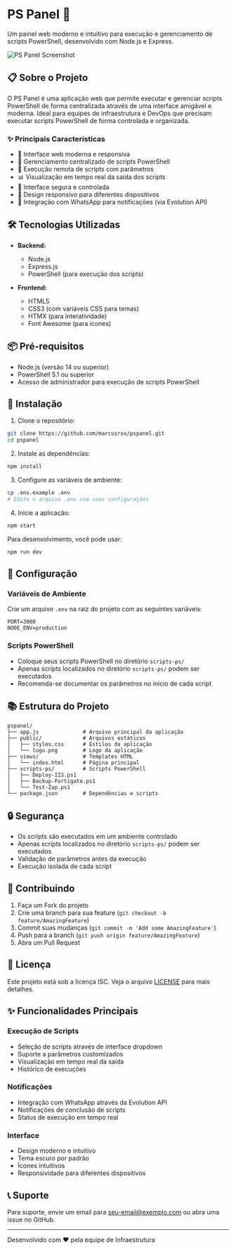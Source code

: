 # PS Panel 🚀

Um painel web moderno e intuitivo para execução e gerenciamento de scripts PowerShell, desenvolvido com Node.js e Express.

![PS Panel Screenshot](screenshot.png)

## 📋 Sobre o Projeto

O PS Panel é uma aplicação web que permite executar e gerenciar scripts PowerShell de forma centralizada através de uma interface amigável e moderna. Ideal para equipes de infraestrutura e DevOps que precisam executar scripts PowerShell de forma controlada e organizada.

### ✨ Principais Características

- 🎯 Interface web moderna e responsiva
- 📁 Gerenciamento centralizado de scripts PowerShell
- 🔄 Execução remota de scripts com parâmetros
- 📊 Visualização em tempo real da saída dos scripts
- 🔐 Interface segura e controlada
- 📱 Design responsivo para diferentes dispositivos
- 💬 Integração com WhatsApp para notificações (via Evolution API)

## 🛠️ Tecnologias Utilizadas

- **Backend:**
  - Node.js
  - Express.js
  - PowerShell (para execução dos scripts)

- **Frontend:**
  - HTML5
  - CSS3 (com variáveis CSS para temas)
  - HTMX (para interatividade)
  - Font Awesome (para ícones)

## 📦 Pré-requisitos

- Node.js (versão 14 ou superior)
- PowerShell 5.1 ou superior
- Acesso de administrador para execução de scripts PowerShell

## 🚀 Instalação

1. Clone o repositório:
```bash
git clone https://github.com/marcusrox/pspanel.git
cd pspanel
```

2. Instale as dependências:
```bash
npm install
```

3. Configure as variáveis de ambiente:
```bash
cp .env.example .env
# Edite o arquivo .env com suas configurações
```

4. Inicie a aplicação:
```bash
npm start
```

Para desenvolvimento, você pode usar:
```bash
npm run dev
```

## 🔧 Configuração

### Variáveis de Ambiente

Crie um arquivo `.env` na raiz do projeto com as seguintes variáveis:

```env
PORT=3000
NODE_ENV=production
```

### Scripts PowerShell

- Coloque seus scripts PowerShell no diretório `scripts-ps/`
- Apenas scripts localizados no diretório `scripts-ps/` podem ser executados
- Recomenda-se documentar os parâmetros no início de cada script

## 📚 Estrutura do Projeto

```
pspanel/
├── app.js              # Arquivo principal da aplicação
├── public/             # Arquivos estáticos
│   ├── styles.css      # Estilos da aplicação
│   └── logo.png        # Logo da aplicação
├── views/              # Templates HTML
│   └── index.html      # Página principal
├── scripts-ps/         # Scripts PowerShell
│   ├── Deploy-IIS.ps1
│   ├── Backup-Fortigate.ps1
│   └── Test-Zap.ps1
└── package.json        # Dependências e scripts
```

## 🔒 Segurança

- Os scripts são executados em um ambiente controlado
- Apenas scripts localizados no diretório `scripts-ps/` podem ser executados
- Validação de parâmetros antes da execução
- Execução isolada de cada script

## 🤝 Contribuindo

1. Faça um Fork do projeto
2. Crie uma branch para sua feature (`git checkout -b feature/AmazingFeature`)
3. Commit suas mudanças (`git commit -m 'Add some AmazingFeature'`)
4. Push para a branch (`git push origin feature/AmazingFeature`)
5. Abra um Pull Request

## 📝 Licença

Este projeto está sob a licença ISC. Veja o arquivo [LICENSE](LICENSE) para mais detalhes.

## ✨ Funcionalidades Principais

### Execução de Scripts
- Seleção de scripts através de interface dropdown
- Suporte a parâmetros customizados
- Visualização em tempo real da saída
- Histórico de execuções

### Notificações
- Integração com WhatsApp através da Evolution API
- Notificações de conclusão de scripts
- Status de execução em tempo real

### Interface
- Design moderno e intuitivo
- Tema escuro por padrão
- Ícones intuitivos
- Responsividade para diferentes dispositivos

## 📞 Suporte

Para suporte, envie um email para [seu-email@exemplo.com](mailto:marcus.moreira@gmail.com) ou abra uma issue no GitHub.

---

Desenvolvido com ❤️ pela equipe de Infraestrutura
